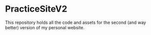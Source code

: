 # PracticeSiteV2
This repository holds all the code and assets for the second (and way better) version of my personal website.
